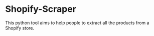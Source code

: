 # Shopify-Scraper
This python tool aims to help people to extract all the products from a Shopify store.
